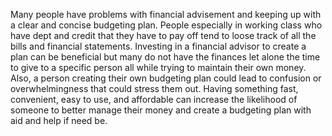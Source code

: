 Many people have problems with financial advisement and keeping up with a clear and concise budgeting plan. People especially in working class who have dept and credit that they have to pay off tend to loose track of all the bills and financial statements. Investing in a financial advisor to create a plan can be beneficial but many do not have the finances let alone the time to give to a specific person all while trying to maintain their own money. Also, a person creating their own budgeting plan could lead to confusion or overwhelmingness that could stress them out. Having something fast, convenient, easy to use, and affordable can increase the likelihood of someone to better manage their money and create a budgeting plan with aid and help if need be. 
